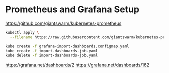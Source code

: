 
# Prometheus and Grafana Setup

https://github.com/giantswarm/kubernetes-prometheus

```bash
kubectl apply \
  --filename https://raw.githubusercontent.com/giantswarm/kubernetes-prometheus/master/manifests-all.yaml

kube create -f grafana-import-dashboards.configmap.yaml
kube create -f import-dashboards-job.yaml
kube delete -f import-dashboards-job.yaml
```

https://grafana.net/dashboards/2
https://grafana.net/dashboards/162
